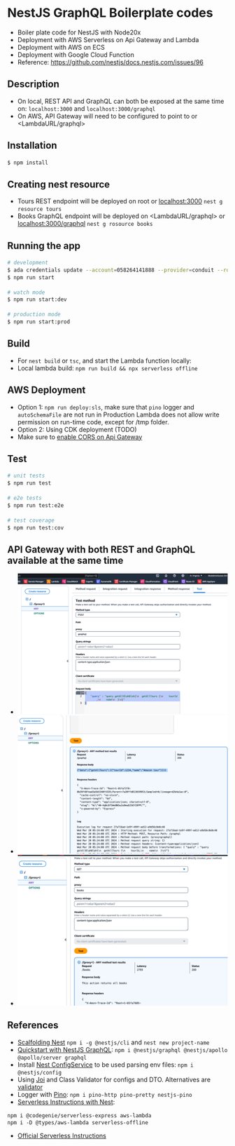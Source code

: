 # NestJS GraphQL Boilerplate codes
* Boiler plate code for NestJS with Node20x
* Deployment with AWS Serverless on Api Gateway and Lambda
* Deployment with AWS on ECS
* Deployment with Google Cloud Function
* Reference: https://github.com/nestjs/docs.nestjs.com/issues/96

## Description
* On local, REST API and GraphQL can both be exposed at the same time on: `localhost:3000` and `localhost:3000/graphql`
* On AWS, API Gateway will need to be configured to point to <LambdaURL> or <LambdaURL/graphql>

## Installation

```bash
$ npm install
```

## Creating nest resource
* Tours REST endpoint will be deployed on root <LambdaURL> or <localhost:3000>
`nest g resource tours`
* Books GraphQL endpoint will be deployed on <LambdaURL/graphql> or <localhost:3000/graphql>
`nest g rosource books`

## Running the app

```bash
# development
$ ada credentials update --account=058264141888 --provider=conduit --role=IibsAdminAccess-DO-NOT-DELETE --once
$ npm run start

# watch mode
$ npm run start:dev

# production mode
$ npm run start:prod
```

## Build
* For `nest build` or `tsc`, and start the Lambda function locally:
* Local lambda build: `npm run build && npx serverless offline`

## AWS Deployment
* Option 1: `npm run deploy:sls`, make sure that `pino` logger and `autoSchemaFile` are not run in Production
  Lambda does not allow write permission on run-time code, except for /tmp folder.
* Option 2: Using CDK deployment (TODO)
* Make sure to [enable CORS on Api Gateway](https://docs.datomic.com/cloud/tech-notes/cors-lambda-proxy.html)

## Test

```bash
# unit tests
$ npm run test

# e2e tests
$ npm run test:e2e

# test coverage
$ npm run test:cov
```

## API Gateway with both REST and GraphQL available at the same time
* ![GraphQL Request](./images/graphQLRequest.png)
* ![GraphQL Response](./images/graphQLResponse.png)
* ![REST Request](./images/restRequest.png)

## References
* [Scalfolding Nest](https://docs.nestjs.com/)
`npm i -g @nestjs/cli` and `nest new project-name`
* [Quickstart with NestJS GraphQL](https://docs.nestjs.com/graphql/quick-start):
`npm i @nestjs/graphql @nestjs/apollo @apollo/server graphql`
* Install [Nest ConfigService](https://docs.nestjs.com/techniques/configuration#using-the-configservice) to be used parsing env files:
`npm i @nestjs/config`
* Using [Joi](https://joi.dev) and Class Validator for configs and DTO. Alternatives are [validator](https://www.npmjs.com/package/validator)
* Logger with [Pino](https://www.npmjs.com/package/nestjs-pino?activeTab=readme):
`npm i pino-http pino-pretty nestjs-pino`
* [Serverless Instructions with Nest](https://docs.nestjs.com/faq/serverless):
```
npm i @codegenie/serverless-express aws-lambda
npm i -D @types/aws-lambda serverless-offline
```
* [Official Serverless Instructions](https://www.serverless.com/framework/docs/tutorial)